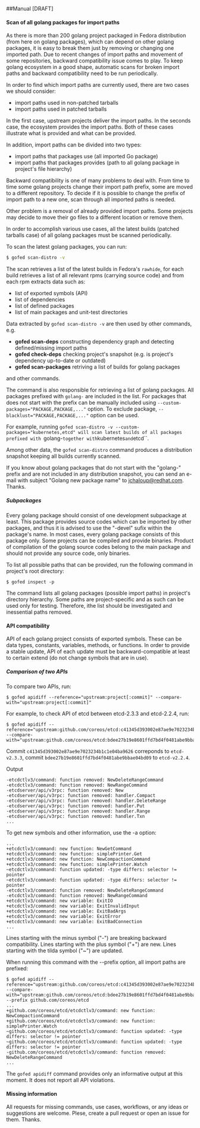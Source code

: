 ##Manual [DRAFT]

#### Scan of all golang packages for import paths

As there is more than 200 golang project packaged in Fedora distribution
(from here on golang packages), which can depend on other golang packages,
it is easy to break them just by removing or changing one imported path.
Due to recent changes of import paths and movement of some repositories,
backward compatibility issue comes to play.
To keep golang ecosystem in a good shape, automatic scans for broken import
paths and backward compatibility need to be run periodically.

In order to find which import paths are currently used, there are two cases
we should consider:
* import paths used in non-patched tarballs
* import paths used in patched tarballs

In the first case, upstream projects deliver the import paths.
In the seconds case, the ecosystem provides the import paths.
Both of these cases illustrate what is provided and what can be provided.

In addition, import paths can be divided into two types:
* import paths that packages use (all imported Go package)
* import paths that packages provides (path to all golang package in project's file hierarchy)

Backward compatibility is one of many problems to deal with.
From time to time some golang projects change their import path prefix,
some are moved to a different repository. 
To decide if it is possible to change the prefix of import path to a new one,
scan through all imported paths is needed.

Other problem is a removal of already provided import paths.
Some projects may decide to move their go files to a different location
or remove them.

In order to accomplish various use cases, all the latest builds
(patched tarballs case) of all golang packages must be scanned periodically.

To scan the latest golang packages, you can run:

```sh
$ gofed scan-distro -v
```

The scan retrieves a list of the latest builds in Fedora's ``rawhide``,
for each build retrieves a list of all relevant rpms (carrying source code)
and from each rpm extracts data such as:

* list of exported symbols (API)
* list of dependencies
* list of defined packages
* list of main packages and unit-test directories

Data extracted by ``gofed scan-distro -v`` are then used by other commands, e.g.

* **gofed scan-deps** constructing dependency graph and detecting defined/missing import paths
* **gofed check-deps** checking project's snapshot (e.g. is project's dependency up-to-date or outdated)
* **gofed scan-packages** retriving a list of builds for golang packages

and other commands.

The command is also responsible for retrieving a list of golang packages.
All packages prefixed with ``golang-`` are included in the list.
For packages that does not start with the prefix can be manually included
using ``--custom-packages="PACKAGE,PACKAGE,..."`` option.
To exclude package, ``--blacklust="PACKAGE,PACKAGE,..."`` option can be used.

For example, running ``gofed scan-distro -v --custom-packages="kubernetes,etcd" will
scan latest builds of all packages prefixed with ``golang-`` together with ``kubernetes``
and ``etcd``.

Among other data, the ``gofed scan-distro`` command produces a distribution snapshot
keeping all builds currently scanned.

If you know about golang packages that do not start with the "golang-" prefix
and are not included in any distribution snapshot,
you can send an e-mail with subject "Golang new package name" to 
jchaloup@redhat.com. Thanks.

##### Subpackages

Every golang package should consist of one development subpackage at least.
This package provides source codes which can be imported by other packages,
and thus it is advised to use the "-devel" sufix within the package's name.
In most cases, every golang package consists of this package only.
Some projects can be compiled and provide binaries.
Product of compilation of the golang source codes belong to the main package
and should not provide any source code, only binaries.

To list all possible paths that can be provided, run the following command
in project's root directory:

```vim
$ gofed inspect -p
```

The command lists all golang packages (possible import paths)
in project's directory hierarchy.
Some paths are project-specific and as such can be used only for testing.
Therefore, ithe list should be investigated and inessential paths removed.

#### API compatibility

API of each golang project consists of exported symbols.
These can be data types, constants, variables, methods, or functions.
In order to provide a stable update, API of each update must be
backward-compatible at least to certain extend (do not change symbols that are in use).

##### Comparison of two APIs

To compare two APIs, run:

   ```vim
   $ gofed apidiff --reference="upstream:project[:commit]" --compare-with="upstream:project[:commit]"
   ```
For example, to check API of etcd between etcd-2.3.3 and etcd-2.2.4, run:

   ```vim
   $ gofed apidiff --reference="upstream:github.com/coreos/etcd:c41345d393002e87ae9e7023234b1c1e04ba9626" --compare-with="upstream:github.com/coreos/etcd:bdee27b19e8601ffd7bd4f0481abe9bbae04bd09"
   ```
Commit ``c41345d393002e87ae9e7023234b1c1e04ba9626`` correponds to ``etcd-v2.3.3``, commit ``bdee27b19e8601ffd7bd4f0481abe9bbae04bd09`` to ``etcd-v2.2.4``.

   
   Output
   
   ```vim
   -etcdctlv3/command: function removed: NewDeleteRangeCommand
   -etcdctlv3/command: function removed: NewRangeCommand
   -etcdserver/api/v3rpc: function removed: New
   -etcdserver/api/v3rpc: function removed: handler.Compact
   -etcdserver/api/v3rpc: function removed: handler.DeleteRange
   -etcdserver/api/v3rpc: function removed: handler.Put
   -etcdserver/api/v3rpc: function removed: handler.Range
   -etcdserver/api/v3rpc: function removed: handler.Txn
   ...
   ```
   
   To get new symbols and other information, use the -a option:
   
   ```vim
   ...
   +etcdctlv3/command: new function: NewGetCommand
   +etcdctlv3/command: new function: simplePrinter.Get
   +etcdctlv3/command: new function: NewCompactionCommand
   +etcdctlv3/command: new function: simplePrinter.Watch
   ~etcdctlv3/command: function updated: -type differs: selector != pointer
   ~etcdctlv3/command: function updated: -type differs: selector != pointer
   -etcdctlv3/command: function removed: NewDeleteRangeCommand
   -etcdctlv3/command: function removed: NewRangeCommand
   +etcdctlv3/command: new variable: ExitIO
   +etcdctlv3/command: new variable: ExitInvalidInput
   +etcdctlv3/command: new variable: ExitBadArgs
   +etcdctlv3/command: new variable: ExitError
   +etcdctlv3/command: new variable: ExitBadConnection
   ...
   ```
   
Lines starting with the minus symbol ("-") are breaking backward compatibility.
Lines starting with the plus symbol ("+") are new.
Lines starting with the tilda symbol ("~") are updated.

When running this command with the --prefix option, all import paths are prefixed:
   ```vim
   $ gofed apidiff --reference="upstream:github.com/coreos/etcd:c41345d393002e87ae9e7023234b1c1e04ba9626" --compare-with="upstream:github.com/coreos/etcd:bdee27b19e8601ffd7bd4f0481abe9bbae04bd09" --prefix github.com/coreos/etcd
   ...
   +github.com/coreos/etcd/etcdctlv3/command: new function: NewCompactionCommand
   +github.com/coreos/etcd/etcdctlv3/command: new function: simplePrinter.Watch
   ~github.com/coreos/etcd/etcdctlv3/command: function updated: -type differs: selector != pointer
   ~github.com/coreos/etcd/etcdctlv3/command: function updated: -type differs: selector != pointer
   -github.com/coreos/etcd/etcdctlv3/command: function removed: NewDeleteRangeCommand
   ...
   ```

The ``gofed apidiff`` command provides only an informative output at this moment.
It does not report all API violations.

#### Missing information

All requests for missing commands, use cases, workflows,
or any ideas or suggestions are welcome.
Plese, create a pull request or open an issue for them. Thanks.
